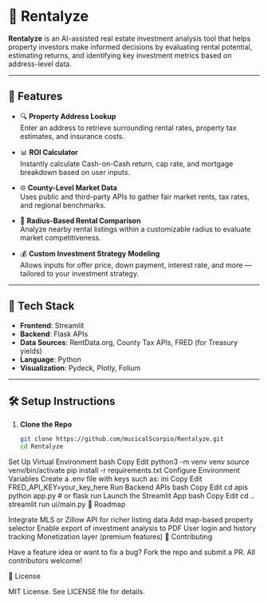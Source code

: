 # 🏡 Rentalyze

**Rentalyze** is an AI-assisted real estate investment analysis tool that helps property investors make informed decisions by evaluating rental potential, estimating returns, and identifying key investment metrics based on address-level data.

---

## 🚀 Features

- 🔍 **Property Address Lookup**  
  Enter an address to retrieve surrounding rental rates, property tax estimates, and insurance costs.

- 📊 **ROI Calculator**  
  Instantly calculate Cash-on-Cash return, cap rate, and mortgage breakdown based on user inputs.

- 🌐 **County-Level Market Data**  
  Uses public and third-party APIs to gather fair market rents, tax rates, and regional benchmarks.

- 📍 **Radius-Based Rental Comparison**  
  Analyze nearby rental listings within a customizable radius to evaluate market competitiveness.

- 💰 **Custom Investment Strategy Modeling**  
  Allows inputs for offer price, down payment, interest rate, and more — tailored to your investment strategy.

---

## 🧠 Tech Stack

- **Frontend**: Streamlit  
- **Backend**: Flask APIs  
- **Data Sources**: RentData.org, County Tax APIs, FRED (for Treasury yields)  
- **Language**: Python  
- **Visualization**: Pydeck, Plotly, Folium  

---

## 🛠️ Setup Instructions

1. **Clone the Repo**
   ```bash
   git clone https://github.com/musicalScorpio/Rentalyze.git
   cd Rentalyze
Set Up Virtual Environment
bash
Copy
Edit
python3 -m venv venv
source venv/bin/activate
pip install -r requirements.txt
Configure Environment Variables
Create a .env file with keys such as:
ini
Copy
Edit
FRED_API_KEY=your_key_here
Run Backend APIs
bash
Copy
Edit
cd apis
python app.py  # or flask run
Launch the Streamlit App
bash
Copy
Edit
cd ..
streamlit run ui/main.py
📌 Roadmap

 Integrate MLS or Zillow API for richer listing data
 Add map-based property selector
 Enable export of investment analysis to PDF
 User login and history tracking
 Monetization layer (premium features)
🙌 Contributing

Have a feature idea or want to fix a bug? Fork the repo and submit a PR. All contributors welcome!

🧾 License

MIT License. See LICENSE file for details.

